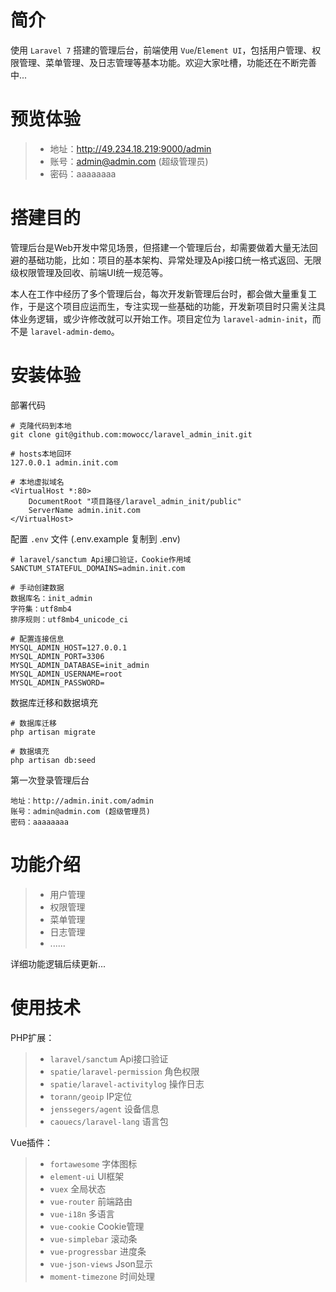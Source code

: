 # 简介
 使用 `Laravel 7` 搭建的管理后台，前端使用 `Vue`/`Element UI`，包括用户管理、权限管理、菜单管理、及日志管理等基本功能。欢迎大家吐槽，功能还在不断完善中...

# 预览体验
>* 地址：http://49.234.18.219:9000/admin
>* 账号：admin@admin.com (超级管理员)
>* 密码：aaaaaaaa

# 搭建目的
管理后台是Web开发中常见场景，但搭建一个管理后台，却需要做着大量无法回避的基础功能，比如：项目的基本架构、异常处理及Api接口统一格式返回、无限级权限管理及回收、前端UI统一规范等。

本人在工作中经历了多个管理后台，每次开发新管理后台时，都会做大量重复工作，于是这个项目应运而生，专注实现一些基础的功能，开发新项目时只需关注具体业务逻辑，或少许修改就可以开始工作。项目定位为 `laravel-admin-init`，而不是 `laravel-admin-demo`。

# 安装体验

部署代码
```shell
# 克隆代码到本地
git clone git@github.com:mowocc/laravel_admin_init.git

# hosts本地回环
127.0.0.1 admin.init.com

# 本地虚拟域名
<VirtualHost *:80>
    DocumentRoot "项目路径/laravel_admin_init/public"
    ServerName admin.init.com
</VirtualHost>
```

配置 `.env` 文件 (.env.example 复制到 .env)
```shell
# laravel/sanctum Api接口验证，Cookie作用域
SANCTUM_STATEFUL_DOMAINS=admin.init.com

# 手动创建数据
数据库名：init_admin
字符集：utf8mb4
排序规则：utf8mb4_unicode_ci

# 配置连接信息
MYSQL_ADMIN_HOST=127.0.0.1
MYSQL_ADMIN_PORT=3306
MYSQL_ADMIN_DATABASE=init_admin
MYSQL_ADMIN_USERNAME=root
MYSQL_ADMIN_PASSWORD=
```

数据库迁移和数据填充
```shell
# 数据库迁移
php artisan migrate

# 数据填充
php artisan db:seed
```

第一次登录管理后台
```shell
地址：http://admin.init.com/admin
账号：admin@admin.com (超级管理员)
密码：aaaaaaaa
```

# 功能介绍
>* 用户管理
>* 权限管理
>* 菜单管理
>* 日志管理
>* ......

详细功能逻辑后续更新...

# 使用技术
PHP扩展：
>* `laravel/sanctum` Api接口验证
>* `spatie/laravel-permission` 角色权限
>* `spatie/laravel-activitylog` 操作日志
>* `torann/geoip` IP定位
>* `jenssegers/agent` 设备信息
>* `caouecs/laravel-lang` 语言包

Vue插件：
>* `fortawesome` 字体图标
>* `element-ui` UI框架
>* `vuex` 全局状态
>* `vue-router` 前端路由
>* `vue-i18n` 多语言
>* `vue-cookie` Cookie管理
>* `vue-simplebar` 滚动条
>* `vue-progressbar` 进度条
>* `vue-json-views` Json显示
>* `moment-timezone` 时间处理

